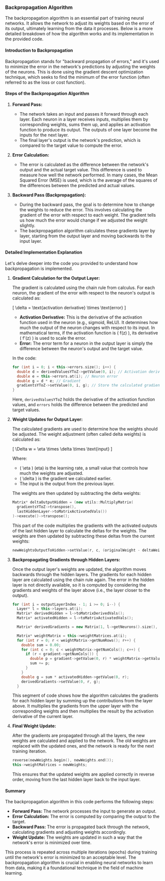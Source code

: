 ### Backpropagation Algorithm

The backpropagation algorithm is an essential part of training neural networks. It allows the network to adjust its weights based on the error of its output, ultimately learning from the data it processes. Below is a more detailed breakdown of how the algorithm works and its implementation in the provided code.

#### Introduction to Backpropagation

Backpropagation stands for "backward propagation of errors," and it's used to minimize the error in the network's predictions by adjusting the weights of the neurons. This is done using the gradient descent optimization technique, which seeks to find the minimum of the error function (often referred to as the loss or cost function).

#### Steps of the Backpropagation Algorithm

1. **Forward Pass:**
   - The network takes an input and passes it forward through each layer. Each neuron in a layer receives inputs, multiplies them by corresponding weights, sums them up, and applies an activation function to produce its output. The outputs of one layer become the inputs for the next layer.
   - The final layer's output is the network's prediction, which is compared to the target value to compute the error.

2. **Error Calculation:**
   - The error is calculated as the difference between the network's output and the actual target value. This difference is used to measure how well the network performed. In many cases, the Mean Squared Error (MSE) is used, which is the average of the squares of the differences between the predicted and actual values.

3. **Backward Pass (Backpropagation):**
   - During the backward pass, the goal is to determine how to change the weights to reduce the error. This involves calculating the gradient of the error with respect to each weight. The gradient tells us how much the error would change if we adjusted the weight slightly.
   - The backpropagation algorithm calculates these gradients layer by layer, starting from the output layer and moving backwards to the input layer.

#### Detailed Implementation Explanation

Let's delve deeper into the code you provided to understand how backpropagation is implemented.

1. **Gradient Calculation for the Output Layer:**

   The gradient is calculated using the chain rule from calculus. For each neuron, the gradient of the error with respect to the neuron's output is calculated as:

   \[
   \delta = \text{activation derivative} \times \text{error}
   \]

   - **Activation Derivative:** This is the derivative of the activation function used in the neuron (e.g., sigmoid, ReLU). It determines how much the output of the neuron changes with respect to its input. In mathematical terms, if the activation function is \( f(z) \), its derivative \( f'(z) \) is used to scale the error.
   - **Error:** The error term for a neuron in the output layer is simply the difference between the neuron's output and the target value.

   In the code:

   ```cpp
   for (int i = 0; i < this->errors.size(); i++) {
     double d = derivedValuesYToZ->getValue(0, i); // Activation derivative
     double e = this->errors.at(i); // Neuron error
     double g = d * e; // Gradient
     gradientsYToZ->setValue(0, i, g); // Store the calculated gradient
   }
   ```

   Here, `derivedValuesYToZ` holds the derivative of the activation function values, and `errors` holds the difference between the predicted and target values.

2. **Weight Updates for Output Layer:**

   The calculated gradients are used to determine how the weights should be adjusted. The weight adjustment (often called delta weights) is calculated as:

   \[
   \Delta w = \eta \times \delta \times \text{input}
   \]

   Where:
   - \( \eta \) (eta) is the learning rate, a small value that controls how much the weights are adjusted.
   - \( \delta \) is the gradient we calculated earlier.
   - The input is the output from the previous layer.

   The weights are then updated by subtracting the delta weights:

   ```cpp
   Matrix* deltaOutputHidden = (new utils::MultiplyMatrix(
     gradientsYToZ->transpose(),
     lastHiddenLayer->toMatrixActivatedVals())
   )->execute()->transpose();
   ```

   This part of the code multiplies the gradients with the activated outputs of the last hidden layer to calculate the deltas for the weights. The weights are then updated by subtracting these deltas from the current weights:

   ```cpp
   newWeightsOutputToHidden->setValue(r, c, (originalWeight - deltaWeight));
   ```

3. **Backpropagating Gradients through Hidden Layers:**

   Once the output layer's weights are updated, the algorithm moves backwards through the hidden layers. The gradients for each hidden layer are calculated using the chain rule again. The error in the hidden layer is not directly available, so it is computed by considering the gradients and weights of the layer above (i.e., the layer closer to the output).

   ```cpp
   for (int i = outputLayerIndex - 1; i >= 0; i--) {
     Layer* l = this->layers.at(i);
     Matrix* derivedHidden = l->toMatrixDerivedVals();
     Matrix* activatedHidden = l->toMatrixActivatedVals();

     Matrix* derivedGradients = new Matrix(1, l->getNeurons().size(), false);

     Matrix* weightMatrix = this->weightMatrices.at(i);
     for (int r = 0; r < weightMatrix->getNumRows(); r++) {
       double sum = 0.00;
       for (int c = 0; c < weightMatrix->getNumCols(); c++) {
         if (r < gradient->getNumCols()) {
           double p = gradient->getValue(0, r) * weightMatrix->getValue(r, c);
           sum += p;
         }
       }
       double g = sum * activatedHidden->getValue(0, r);
       derivedGradients->setValue(0, r, g);
     }
   ```

   This segment of code shows how the algorithm calculates the gradients for each hidden layer by summing up the contributions from the layer above. It multiplies the gradients from the upper layer with the corresponding weights and then multiplies the result by the activation derivative of the current layer.

4. **Final Weight Update:**

   After the gradients are propagated through all the layers, the new weights are calculated and applied to the network. The old weights are replaced with the updated ones, and the network is ready for the next training iteration.

   ```cpp
   reverse(newWeights.begin(), newWeights.end());
   this->weightMatrices = newWeights;
   ```

   This ensures that the updated weights are applied correctly in reverse order, moving from the last hidden layer back to the input layer.

#### Summary

The backpropagation algorithm in this code performs the following steps:
- **Forward Pass:** The network processes the input to generate an output.
- **Error Calculation:** The error is computed by comparing the output to the target.
- **Backward Pass:** The error is propagated back through the network, calculating gradients and adjusting weights accordingly.
- **Weight Update:** The weights are updated in such a way that the network's error is minimized over time.

This process is repeated across multiple iterations (epochs) during training until the network's error is minimized to an acceptable level. The backpropagation algorithm is crucial in enabling neural networks to learn from data, making it a foundational technique in the field of machine learning.

